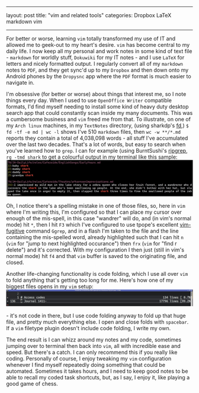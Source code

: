 
---
layout: post
title:  "vim and related tools"
categories: Dropbox LaTeX markdown vim

---

For better or worse, learning `vim` totally transformed my use of IT and allowed me to geek-out to my heart's desire. `vim` has become central to my daily life. I now keep all my personal and work notes in some kind of text file - `markdown` for worldly stuff, `Dokuwiki` for my IT notes - and I use `LaTeX` for letters and nicely formatted output. I regularly convert all of my `markdown` notes to `PDF`, and they get sync'd up to my `Dropbox` and then down onto my Android phones by the `Dropysnc` app where the `PDF` format is much easier to navigate in.

I'm obsessive (for better or worse) about things that interest me, so I note things every day. When I used to use `OpenOffice Writer` compatible formats, I'd find myself needing to install some kind of heavy duty desktop search app that could constantly scan inside my many documents. This was a cumbersome business and `vim` freed me from that. To illustrate, on one of my `Arch linux` machines, in my `TextNotes` directory, (using sharkdp's [fd](https://github.com/sharkdp/fd),) `$ fd -tf -e md | wc -l` shows I've 510 `markdown` files, then `wc -w **/*.md` reports they contain a total of 4,038,098 words - all stuff I've accumulated over the last two decades. That's a lot of words, but easy to search when you've learned how to `grep`. I can for example (using BurntSushi's [ripgrep](https://github.com/BurntSushi/ripgrep), `rg -tmd shark` to get a colourful output in my terminal like this sample: ![ripgrep for shark](/assets/2023-01-25-vim_and_related_tools/1-shark.jpg)

Oh, I notice there's a spelling mistake in one of those files, so, here in `vim` where I'm writing this, I'm configured so that I can place my cursor over enough of the mis-spell, in this case "wandrer" will do, and (in vim's normal mode) hit `*`, then I hit `F3` which I've configured to use tpope's excellent [vim-fugitive](https://github.com/tpope/vim-fugitive) command `Ggrep`, and in a flash I'm taken to the file and the line containing the mis-spelled word, already highlighted such that I can hit `n` (`vim` for "jump to next highlighted occurance") then `frx` (`vim` for "find r delete") and it's corrected. With my configuration I then just (still in vim's normal mode) hit `f4` and that `vim` buffer is saved to the originating file, and closed.

Another life-changing functionality is code folding, which I use all over `vim` to fold anything that's getting too long for me. Here's how one of my biggest files opens in my `vim` setup: ![Private notes folded up](/assets/2023-01-25-vim_and_related_tools/2-Private.jpg)

\- it's not code in there, but I use code folding anyway to fold up that huge file, and pretty much everything else. I open and close folds with `spacebar`. If a `vim` filetype plugin doesn't include code folding, I write my own.

The end result is I can whizz around my notes and my code, sometimes jumping over to terminal then back into `vim`, all with incredible ease and speed. But there's a catch. I can only recommend this if you really like coding. Personally of course, I enjoy tweaking my `vim` configuration whenever I find myself repeatedly doing something that could be automated. Sometimes it takes hours, and I need to keep good notes to be able to recall my coded task shortcuts, but, as I say, I enjoy it, like playing a good game of chess.

